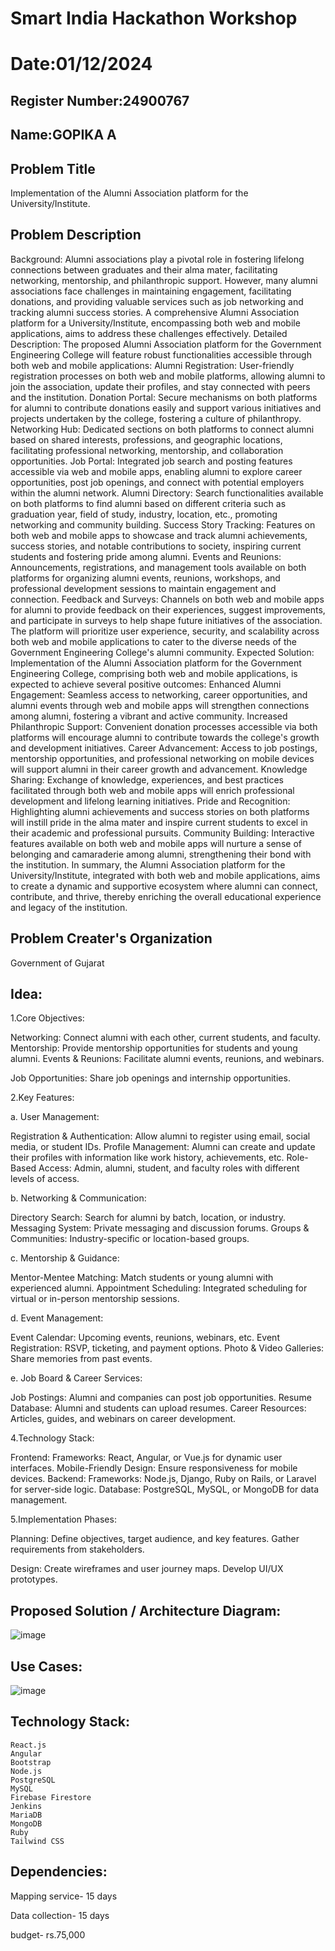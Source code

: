 # Smart India Hackathon Workshop
# Date:01/12/2024
## Register Number:24900767
## Name:GOPIKA A
## Problem Title
Implementation of the Alumni Association platform for the University/Institute.
## Problem Description
Background: Alumni associations play a pivotal role in fostering lifelong connections between graduates and their alma mater, facilitating networking, mentorship, and philanthropic support. However, many alumni associations face challenges in maintaining engagement, facilitating donations, and providing valuable services such as job networking and tracking alumni success stories. A comprehensive Alumni Association platform for a University/Institute, encompassing both web and mobile applications, aims to address these challenges effectively. Detailed Description: The proposed Alumni Association platform for the Government Engineering College will feature robust functionalities accessible through both web and mobile applications: Alumni Registration: User-friendly registration processes on both web and mobile platforms, allowing alumni to join the association, update their profiles, and stay connected with peers and the institution. Donation Portal: Secure mechanisms on both platforms for alumni to contribute donations easily and support various initiatives and projects undertaken by the college, fostering a culture of philanthropy. Networking Hub: Dedicated sections on both platforms to connect alumni based on shared interests, professions, and geographic locations, facilitating professional networking, mentorship, and collaboration opportunities. Job Portal: Integrated job search and posting features accessible via web and mobile apps, enabling alumni to explore career opportunities, post job openings, and connect with potential employers within the alumni network. Alumni Directory: Search functionalities available on both platforms to find alumni based on different criteria such as graduation year, field of study, industry, location, etc., promoting networking and community building. Success Story Tracking: Features on both web and mobile apps to showcase and track alumni achievements, success stories, and notable contributions to society, inspiring current students and fostering pride among alumni. Events and Reunions: Announcements, registrations, and management tools available on both platforms for organizing alumni events, reunions, workshops, and professional development sessions to maintain engagement and connection. Feedback and Surveys: Channels on both web and mobile apps for alumni to provide feedback on their experiences, suggest improvements, and participate in surveys to help shape future initiatives of the association. The platform will prioritize user experience, security, and scalability across both web and mobile applications to cater to the diverse needs of the Government Engineering College's alumni community. Expected Solution: Implementation of the Alumni Association platform for the Government Engineering College, comprising both web and mobile applications, is expected to achieve several positive outcomes: Enhanced Alumni Engagement: Seamless access to networking, career opportunities, and alumni events through web and mobile apps will strengthen connections among alumni, fostering a vibrant and active community. Increased Philanthropic Support: Convenient donation processes accessible via both platforms will encourage alumni to contribute towards the college's growth and development initiatives. Career Advancement: Access to job postings, mentorship opportunities, and professional networking on mobile devices will support alumni in their career growth and advancement. Knowledge Sharing: Exchange of knowledge, experiences, and best practices facilitated through both web and mobile apps will enrich professional development and lifelong learning initiatives. Pride and Recognition: Highlighting alumni achievements and success stories on both platforms will instill pride in the alma mater and inspire current students to excel in their academic and professional pursuits. Community Building: Interactive features available on both web and mobile apps will nurture a sense of belonging and camaraderie among alumni, strengthening their bond with the institution. In summary, the Alumni Association platform for the University/Institute, integrated with both web and mobile applications, aims to create a dynamic and supportive ecosystem where alumni can connect, contribute, and thrive, thereby enriching the overall educational experience and legacy of the institution.
## Problem Creater's Organization
Government of Gujarat

## Idea:
1.Core Objectives:

Networking: Connect alumni with each other, current students, and faculty.
Mentorship: Provide mentorship opportunities for students and young alumni.
Events & Reunions: Facilitate alumni events, reunions, and webinars.

Job Opportunities: Share job openings and internship opportunities.


2.Key Features:


a. User Management:


Registration & Authentication: Allow alumni to register using email, social media, or student IDs.
Profile Management: Alumni can create and update their profiles with information like work history, achievements, etc.
Role-Based Access: Admin, alumni, student, and faculty roles with different levels of access.

b. Networking & Communication:


Directory Search: Search for alumni by batch, location, or industry.
Messaging System: Private messaging and discussion forums.
Groups & Communities: Industry-specific or location-based groups.

c. Mentorship & Guidance:


Mentor-Mentee Matching: Match students or young alumni with experienced alumni.
Appointment Scheduling: Integrated scheduling for virtual or in-person mentorship sessions.

d. Event Management:


Event Calendar: Upcoming events, reunions, webinars, etc.
Event Registration: RSVP, ticketing, and payment options.
Photo & Video Galleries: Share memories from past events.

e. Job Board & Career Services:


Job Postings: Alumni and companies can post job opportunities.
Resume Database: Alumni and students can upload resumes.
Career Resources: Articles, guides, and webinars on career development.

4.Technology Stack:
   
Frontend:
Frameworks: React, Angular, or Vue.js for dynamic user interfaces.
Mobile-Friendly Design: Ensure responsiveness for mobile devices.
Backend:
Frameworks: Node.js, Django, Ruby on Rails, or Laravel for server-side logic.
Database: PostgreSQL, MySQL, or MongoDB for data management.


5.Implementation Phases:

Planning:
Define objectives, target audience, and key features.
Gather requirements from stakeholders.

Design:
Create wireframes and user journey maps.
Develop UI/UX prototypes.


## Proposed Solution / Architecture Diagram:

![image](https://github.com/user-attachments/assets/06fe2e80-1846-4520-9a58-88a5f7ba22e1)



## Use Cases:

![image](https://github.com/user-attachments/assets/327e520f-1f34-44ac-a1f6-d7a740a3f00c)



## Technology Stack:
```
React.js
Angular
Bootstrap
Node.js
PostgreSQL
MySQL
Firebase Firestore
Jenkins
MariaDB
MongoDB
Ruby
Tailwind CSS
```


## Dependencies:
Mapping service- 15 days

Data collection- 15 days

budget- rs.75,000



